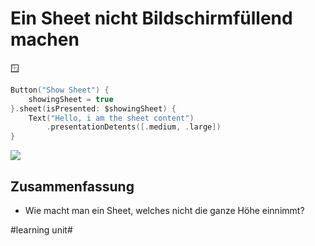 # Ein Sheet nicht Bildschirmfüllend machen
🪟

```swift
Button("Show Sheet") {
    showingSheet = true
}.sheet(isPresented: $showingSheet) {
    Text("Hello, i am the sheet content")
        .presentationDetents([.medium, .large])
}
```

![][image-1]

## Zusammenfassung
- Wie macht man ein Sheet, welches nicht die ganze Höhe einnimmt?

[image-1]:	assets/Bildschirm%C2%ADfoto%202023-03-30%20um%2008.56.21.png

#learning unit#